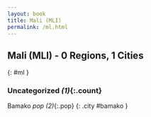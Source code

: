 ```yaml
---
layout: book
title: Mali (MLI)
permalink: /ml.html
---
```


## Mali (MLI) - 0 Regions, 1 Cities
{: #ml }





### Uncategorized _(1)_{:.count}


Bamako  _pop (2)_{:.pop} {: .city #bamako } <br>


 
